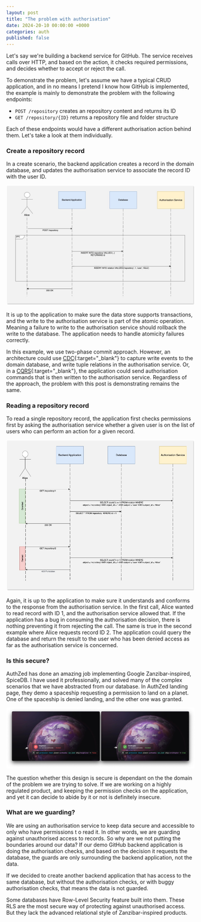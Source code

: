 ```yaml
---
layout: post
title: "The problem with authorisation"
date: 2024-20-10 00:00:00 +0000
categories: auth
published: false
---
```


Let's say we're building a backend service for GitHub. The service receives calls over HTTP, and based on the action, it checks required permissions, and decides whether to accept or reject the call.

To demonstrate the problem, let's assume we have a typical CRUD application, and in no means I pretend I know how GitHub is implemented, the example is mainly to demonstrate the problem with the following endpoints:

- `POST /repository` creates an repository content and returns its ID
- `GET /repository/{ID}` returns a repository file and folder structure

Each of these endpoints would have a different authorisation action behind them. Let's take a look at them individually.

### Create a repository record

In a create scenario, the backend application creates a record in the domain database, and updates the authorisation service to associate the record ID with the user ID.

![Create Record](/assets/post240615/create-record.jpg)

It is up to the application to make sure the data store supports transactions, and the write to the authorisation service is part of the atomic operation. Meaning a failure to write to the authorisation service should rollback the write to the database. The application needs to handle atomicity failures correctly.

In this example, we use two-phase commit approach. However, an architecture could use [CDC](https://en.wikipedia.org/wiki/Change_data_capture){:target="_blank"} to capture write events to the domain database, and write tuple relations in the authorisation service. Or, in a [CQRS](https://martinfowler.com/bliki/CQRS.html){:target="_blank"}, the application could send authorisation commands that is then written to the authorisation service. Regardless of the approach, the problem with this post is demonstrating remains the same.

### Reading a repository record

To read a single repository record, the application first checks permissions first by asking the authorisation service whether a given user is on the list of users who can perform an action for a given record.

![Read Single Record](/assets/post240615/read-single-record.jpg)

Again, it is up to the application to make sure it understands and conforms to the response from the authorisation service. In the first call, Alice wanted to read record with ID 1, and the authorisation service allowed that. If the application has a bug in consuming the authorisation decision, there is nothing preventing it from rejecting the call. The same is true in the second example where Alice requests record ID 2. The application could query the database and return the result to the user who has been denied access as far as the authorisation service is concerned.

### Is this secure?

AuthZed has done an amazing job implementing Google Zanzibar-inspired, SpiceDB. I have used it professionally, and solved many of the complex scenarios that we have abstracted from our database. In AuthZed landing page, they demo a spaceship requesting a permission to land on a planet. One of the spaceship is denied landing, and the other one was granted.

![Ornithopter check permission](/assets/post240615/authzed-can-land-authzedia.jpg)

The question whether this design is secure is dependant on the the domain of the problem we are trying to solve. If we are working on a highly regulated product, and keeping the permission checks on the application, and yet it can decide to abide by it or not is definitely insecure.

### What are we guarding?

We are using an authorisation service to keep data secure and accessible to only who have permissions t o read it. In other words, we are guarding against unauthorised access to records. So why are we not putting the boundaries around our data? If our demo GitHub backend application is doing the authorisation checks, and based on the decision it requests the database, the guards are only surrounding the backend application, not the data.

If we decided to create another backend application that has access to the same database, but without the authorisation checks, or with buggy authorisation checks, that means the data is not guarded.

Some databases have Row-Level Security feature built into them. These RLS are the most secure way of protecting against unauthorised access. But they lack the advanced relational style of Zanzibar-inspired products.